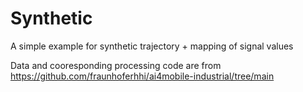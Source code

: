 # Synthetic

A simple example for synthetic trajectory + mapping of signal values

Data and cooresponding processing code are from https://github.com/fraunhoferhhi/ai4mobile-industrial/tree/main
